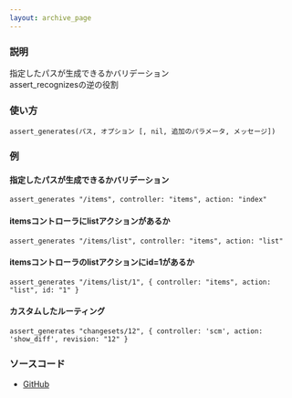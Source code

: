 ```yaml
---
layout: archive_page
---
```

### 説明
指定したパスが生成できるかバリデーション  
assert_recognizesの逆の役割

### 使い方
    assert_generates(パス, オプション [, nil, 追加のパラメータ, メッセージ])

### 例
#### 指定したパスが生成できるかバリデーション
    assert_generates "/items", controller: "items", action: "index"

#### itemsコントローラにlistアクションがあるか
    assert_generates "/items/list", controller: "items", action: "list"

#### itemsコントローラのlistアクションにid=1があるか
    assert_generates "/items/list/1", { controller: "items", action: "list", id: "1" }

#### カスタムしたルーティング
    assert_generates "changesets/12", { controller: 'scm', action: 'show_diff', revision: "12" }

### ソースコード
* [GitHub](https://github.com/rails/rails/blob/ac30e389ecfa0e26e3d44c1eda8488ddf63b3ecc/actionpack/lib/action_dispatch/testing/assertions/routing.rb#L80)